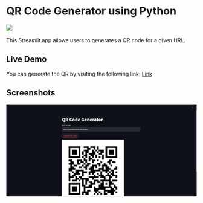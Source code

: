 # QR Code Generator using Python

![](https://visitor-badge.laobi.icu/badge?page_id=yashchinchole/QR-Code-Generator)

This Streamlit app allows users to generates a QR code for a given URL.

## Live Demo

You can generate the QR by visiting the following link:
[Link](https://qr-code-generator-gibv.onrender.com)

## Screenshots

![Website](./assets/images/qr.png)
